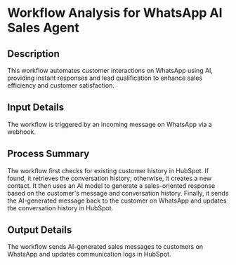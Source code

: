 # Workflow Analysis for WhatsApp AI Sales Agent

## Description
This workflow automates customer interactions on WhatsApp using AI, providing instant responses and lead qualification to enhance sales efficiency and customer satisfaction.

## Input Details
The workflow is triggered by an incoming message on WhatsApp via a webhook.

## Process Summary
The workflow first checks for existing customer history in HubSpot. If found, it retrieves the conversation history; otherwise, it creates a new contact. It then uses an AI model to generate a sales-oriented response based on the customer's message and conversation history. Finally, it sends the AI-generated message back to the customer on WhatsApp and updates the conversation history in HubSpot.

## Output Details
The workflow sends AI-generated sales messages to customers on WhatsApp and updates communication logs in HubSpot.

